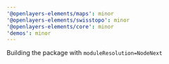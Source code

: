 ```yaml
---
'@openlayers-elements/maps': minor
'@openlayers-elements/swisstopo': minor
'@openlayers-elements/core': minor
'demos': minor
---
```


Building the package with `moduleResolution=NodeNext`
